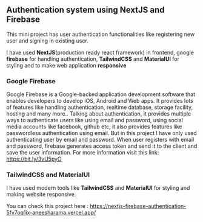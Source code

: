 ## **Authentication system using NextJS and Firebase**

This mini project has user authentication functionalities like registering new user and signing in existing user.

I have used **NextJS**(production ready react framework) in frontend, google **firebase** for handling authentication, **TailwindCSS** and **MaterialUI** for styling and to make web application **responsive** 

### Google Firebase

Google Firebase is a Google-backed application development software that enables developers to develop iOS, Android and Web apps. 
It provides lots of features like handling authentication, realtime database, storage facility, hosting and many more..
Talking about authentication, it provides multiple ways to authenticate users like using email and password, using social media accounts like facebook, github etc, it also provides features like passwordless authentication using email.
But in this project I have only used authenticating user by email and password.
When user registers with email and password, firebase generates access token and send it to the client and save the user information.
For more information visit this link: https://bit.ly/3vU5pyO

### TailwindCSS and MaterialUI
I have used modern tools like **TailwindCSS** and **MaterialUI** for styling and making website responsive. 

You can check this project here : https://nextjs-firebase-authentication-5fv7oq1ix-aneesharama.vercel.app/

